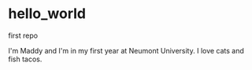 # hello_world
first repo

I'm Maddy and I'm in my first year at Neumont University.
I love cats and fish tacos.
